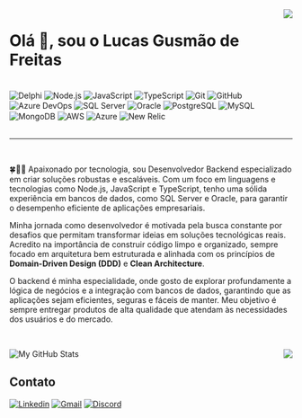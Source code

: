 <img align="right" src="https://gist.githubusercontent.com/Lucaslgf2/dd54947639219a84198574c4e22a3a23/raw/e355f321de048d14e0a109a4c5222f48e6aa1fc4/githubcard-lucaslgf2.svg">

<h1 align="left">Olá 👋, sou o Lucas Gusmão de Freitas</h1>

<div style="align: center"> <br/>
    <img align="center" src="https://img.shields.io/badge/Delphi-B22222?style=for-the-badge&logo=delphi&logoColor=white" alt="Delphi">
    <img align="center" src="https://img.shields.io/badge/Node.js-339933?style=for-the-badge&logo=node.js&logoColor=white" alt="Node.js">
    <img align="center" src="https://img.shields.io/badge/JavaScript-F7DF1E?style=for-the-badge&logo=javascript&logoColor=black" alt="JavaScript">
    <img align="center" src="https://img.shields.io/badge/TypeScript-007ACC?style=for-the-badge&logo=typescript&logoColor=white" alt="TypeScript">
    <img align="center" src="https://img.shields.io/badge/Git-F05032?style=for-the-badge&logo=git&logoColor=white" alt="Git">
    <img align="center" src="https://img.shields.io/badge/GitHub-181717?style=for-the-badge&logo=github&logoColor=white" alt="GitHub">
    <img align="center" src="https://img.shields.io/badge/Azure%20DevOps-0078D7?style=for-the-badge&logo=azure-devops&logoColor=white" alt="Azure DevOps">
    <img align="center" src="https://img.shields.io/badge/SQL%20Server-CC2927?style=for-the-badge&logo=microsoft-sql-server&logoColor=white" alt="SQL Server">
    <img align="center" src="https://img.shields.io/badge/Oracle-F80000?style=for-the-badge&logo=oracle&logoColor=white" alt="Oracle">
    <img align="center" src="https://img.shields.io/badge/PostgreSQL-336791?style=for-the-badge&logo=postgresql&logoColor=white" alt="PostgreSQL">
    <img align="center" src="https://img.shields.io/badge/MySQL-4479A1?style=for-the-badge&logo=mysql&logoColor=white" alt="MySQL">
    <img align="center" src="https://img.shields.io/badge/MongoDB-47A248?style=for-the-badge&logo=mongodb&logoColor=white" alt="MongoDB">
    <img align="center" src="https://img.shields.io/badge/AWS-232F3E?style=for-the-badge&logo=amazon-aws&logoColor=white" alt="AWS">
    <img align="center" src="https://img.shields.io/badge/Azure-0078D4?style=for-the-badge&logo=microsoft-azure&logoColor=white" alt="Azure">
    <img align="center" src="https://img.shields.io/badge/New%20Relic-008C99?style=for-the-badge&logo=new-relic&logoColor=white" alt="New Relic">
</div>
<br/>
  
<hr>
<br/>

🍀👨‍💻 Apaixonado por tecnologia, sou Desenvolvedor Backend especializado em criar soluções robustas e escaláveis. Com um foco em linguagens e tecnologias como Node.js, JavaScript e TypeScript, tenho uma sólida experiência em bancos de dados, como SQL Server e Oracle, para garantir o desempenho eficiente de aplicações empresariais.

Minha jornada como desenvolvedor é motivada pela busca constante por desafios que permitam transformar ideias em soluções tecnológicas reais. Acredito na importância de construir código limpo e organizado, sempre focado em arquitetura bem estruturada e alinhada com os princípios de **Domain-Driven Design (DDD)** e **Clean Architecture**.

O backend é minha especialidade, onde gosto de explorar profundamente a lógica de negócios e a integração com bancos de dados, garantindo que as aplicações sejam eficientes, seguras e fáceis de manter. Meu objetivo é sempre entregar produtos de alta qualidade que atendam às necessidades dos usuários e do mercado.

<br/>

![My GitHub Stats](https://github-readme-stats-n1jr.vercel.app/api?username=lucaslgf2&show_icons=true&theme=dark&count_private=true&include_all_commits=true&custom_title=Minhas%20Estat%C3%ADsticas)
<img align="right" src="https://raw.githubusercontent.com/gist/Lucaslgf2/93fde19dc9285cd432fb879ca2e9867d/raw/a09369da4cf85904d0d0b546e5833081614b63a7/octocat-lucaslgf2.svg">

## Contato
[![Linkedin](https://img.shields.io/badge/LinkedIn-0077B5?style=for-the-badge&logo=linkedin&logoColor=white)](https://www.linkedin.com/in/lucaslgf2/)
[![Gmail](https://img.shields.io/badge/Gmail-D14836?style=for-the-badge&logo=gmail&logoColor=white)](mailto:lucaslgf2@gmail.com)
[![Discord](https://img.shields.io/badge/Discord-7289DA?style=for-the-badge&logo=discord&logoColor=white)](https://discord.com/users/theyeslgf)
